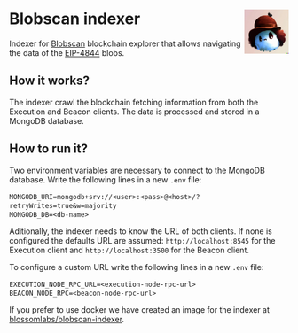 # Blobscan indexer <a href="#"><img align="right" src=".github/assets/blobi.jpeg" height="80px" /></a>

Indexer for [Blobscan](https://github.com/Blobscan/blobscan) blockchain explorer that allows navigating the data of the [EIP-4844](https://www.eip4844.com) blobs.

## How it works?

The indexer crawl the blockchain fetching information from both the Execution and Beacon clients. The data is processed and stored in a MongoDB database.

## How to run it?

Two environment variables are necessary to connect to the MongoDB database. Write the following lines in a new `.env` file:

```
MONGODB_URI=mongodb+srv://<user>:<pass>@<host>/?retryWrites=true&w=majority
MONGODB_DB=<db-name>
```

Aditionally, the indexer needs to know the URL of both clients. If none is configured the defaults URL are assumed: `http://localhost:8545` for the Execution client and `http://localhost:3500` for the Beacon client.

To configure a custom URL write the following lines in a new `.env` file:

```
EXECUTION_NODE_RPC_URL=<execution-node-rpc-url>
BEACON_NODE_RPC=<beacon-node-rpc-url>
```

If you prefer to use docker we have created an image for the indexer at [blossomlabs/blobscan-indexer](https://hub.docker.com/repository/docker/blossomlabs/blobscan-indexer/general).
